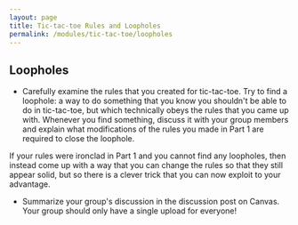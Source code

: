 ```yaml
---
layout: page
title: Tic-tac-toe Rules and Loopholes
permalink: /modules/tic-tac-toe/loopholes
---
```


## Loopholes

* Carefully examine the rules that you created for tic-tac-toe.
Try to find a loophole: a way to do something that you know you shouldn't be able to do in tic-tac-toe, but which technically obeys the rules that you came up with.
Whenever you find something, discuss it with your group members and explain what modifications of the rules you made in Part 1 are required to close the loophole.

If your rules were ironclad in Part 1 and you cannot find any loopholes, then instead come up with a way that you can change the rules so that they still appear solid, but so there is a clever trick that you can now exploit to your advantage.

* Summarize your group's discussion in the discussion post on Canvas.  Your group should only have a single upload for everyone!


